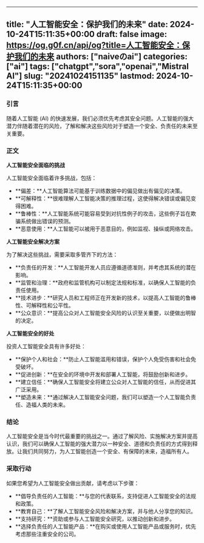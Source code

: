 
---
title: "人工智能安全：保护我们的未来"
date: 2024-10-24T15:11:35+00:00
draft: false
image: https://og.g0f.cn/api/og?title=人工智能安全：保护我们的未来
authors: ["naiveのai"]
categories: ["ai"]
tags: ["chatgpt","sora","openai","Mistral AI"]
slug: "20241024151135"
lastmod: 2024-10-24T15:11:35+00:00
---
### 引言

随着人工智能 (AI) 的快速发展，我们必须优先考虑其安全问题。人工智能的强大潜力伴随着潜在的风险，了解和解决这些风险对于塑造一个安全、负责任的未来至关重要。

### 正文

**人工智能安全面临的挑战**

人工智能安全面临着许多挑战，包括：

- **偏差：**人工智能算法可能基于训练数据中的偏见做出有偏见的决策。
- **可解释性：**很难理解人工智能决策的推理过程，这使得解决错误或偏见变得困难。
- **鲁棒性：**人工智能系统可能容易受到对抗性例子的攻击，这些例子旨在欺骗系统做出错误的预测。
- **恶意使用：**人工智能可以被用于恶意目的，例如监视、操纵或网络攻击。

**人工智能安全解决方案**

为了解决这些挑战，需要采取多管齐下的方法：

- **负责任的开发：**人工智能开发人员应遵循道德准则，并考虑其系统的潜在影响。
- **监管和治理：**政府和监管机构可以制定法规和标准，以确保人工智能的负责任使用。
- **技术进步：**研究人员和工程师正在开发新的技术，以提高人工智能的鲁棒性、可解释性和公平性。
- **公众意识：**提高公众对人工智能安全风险的认识至关重要，以便做出明智的决定。

**人工智能安全的好处**

投资人工智能安全具有许多好处：

- **保护个人和社会：**防止人工智能滥用和错误，保护个人免受伤害和社会免受破坏。
- **促进创新：**在安全的环境中开发和部署人工智能，将鼓励创新和进步。
- **建立信任：**确保人工智能安全将建立公众对人工智能的信任，从而促进其广泛采用。
- **塑造未来：**通过解决人工智能安全问题，我们可以塑造一个人工智能负责任、造福人类的未来。

### 结论

人工智能安全是当今时代最重要的挑战之一。通过了解风险、实施解决方案并提高认识，我们可以确保人工智能的强大潜力以一种安全、道德和负责任的方式得到释放。让我们共同努力，为人工智能创造一个安全、有保障的未来，造福所有人。

### 采取行动

如果您希望为人工智能安全做出贡献，请考虑以下步骤：

- **倡导负责任的人工智能：**与您的代表联系，支持促进人工智能安全的法规和政策。
- **教育自己：**了解人工智能安全风险和解决方案，并与他人分享您的知识。
- **支持研究：**资助或参与人工智能安全研究，以推动创新和进步。
- **选择负责任的人工智能产品：**在购买或使用人工智能产品或服务时，优先考虑那些注重安全的公司。